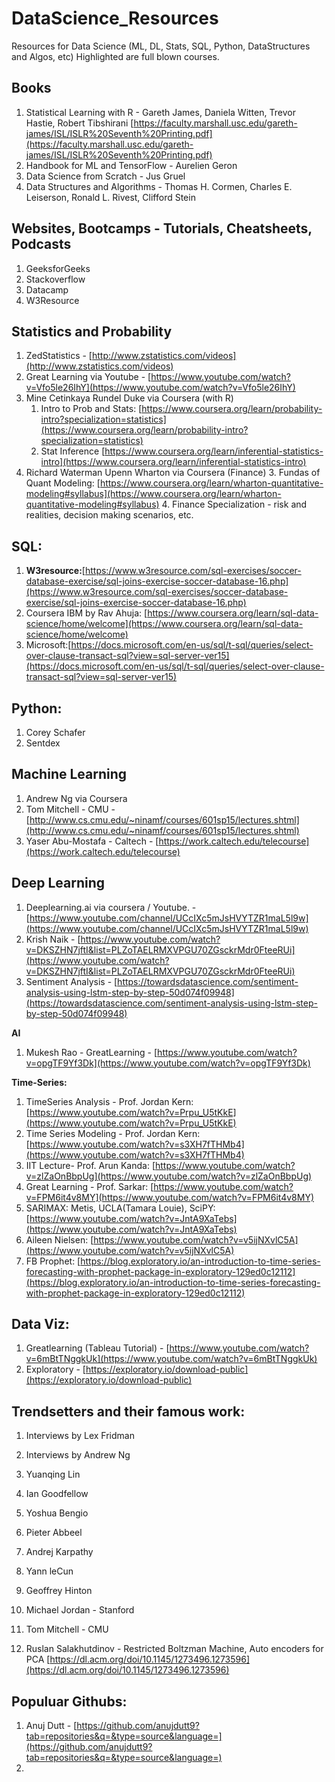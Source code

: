 # DataScience_Resources
Resources for Data Science (ML, DL, Stats, SQL, Python, DataStructures and Algos, etc)
Highlighted are full blown courses.


## Books

1. Statistical Learning with R - Gareth James, Daniela Witten, Trevor Hastie, Robert Tibshirani [https://faculty.marshall.usc.edu/gareth-james/ISL/ISLR%20Seventh%20Printing.pdf](https://faculty.marshall.usc.edu/gareth-james/ISL/ISLR%20Seventh%20Printing.pdf)
2. Handbook for ML and TensorFlow - Aurelien Geron
3. Data Science from Scratch - Jus Gruel 
4. Data Structures and Algorithms - Thomas H. Cormen, Charles E. Leiserson, Ronald L. Rivest, Clifford Stein


 ## Websites, Bootcamps - Tutorials, Cheatsheets, Podcasts
 
1. GeeksforGeeks
2. Stackoverflow
3. Datacamp
4. W3Resource


## Statistics and Probability

1. ZedStatistics - [http://www.zstatistics.com/videos](http://www.zstatistics.com/videos)
2. Great Learning via Youtube - [https://www.youtube.com/watch?v=Vfo5le26IhY](https://www.youtube.com/watch?v=Vfo5le26IhY)
3. Mine Cetinkaya Rundel Duke via Coursera (with R)
    1. Intro to Prob and Stats: [https://www.coursera.org/learn/probability-intro?specialization=statistics](https://www.coursera.org/learn/probability-intro?specialization=statistics)
    2. Stat Inference [https://www.coursera.org/learn/inferential-statistics-intro](https://www.coursera.org/learn/inferential-statistics-intro)
4. Richard Waterman Upenn Wharton via Coursera (Finance)
    3. Fundas of Quant Modeling: [https://www.coursera.org/learn/wharton-quantitative-modeling#syllabus](https://www.coursera.org/learn/wharton-quantitative-modeling#syllabus)
    4. Finance Specialization - risk and realities, decision making scenarios, etc.


## SQL:

1. **W3resource:**[https://www.w3resource.com/sql-exercises/soccer-database-exercise/sql-joins-exercise-soccer-database-16.php](https://www.w3resource.com/sql-exercises/soccer-database-exercise/sql-joins-exercise-soccer-database-16.php)
2. Coursera IBM by Rav Ahuja: [https://www.coursera.org/learn/sql-data-science/home/welcome](https://www.coursera.org/learn/sql-data-science/home/welcome)
3. Microsoft:[https://docs.microsoft.com/en-us/sql/t-sql/queries/select-over-clause-transact-sql?view=sql-server-ver15](https://docs.microsoft.com/en-us/sql/t-sql/queries/select-over-clause-transact-sql?view=sql-server-ver15)


## Python:

1. Corey Schafer
2. Sentdex


## Machine Learning

1. Andrew Ng via Coursera
2. Tom Mitchell - CMU - [http://www.cs.cmu.edu/~ninamf/courses/601sp15/lectures.shtml](http://www.cs.cmu.edu/~ninamf/courses/601sp15/lectures.shtml)
3. Yaser Abu-Mostafa - Caltech - [https://work.caltech.edu/telecourse](https://work.caltech.edu/telecourse)


## Deep Learning

1. Deeplearning.ai via coursera / Youtube. - [https://www.youtube.com/channel/UCcIXc5mJsHVYTZR1maL5l9w](https://www.youtube.com/channel/UCcIXc5mJsHVYTZR1maL5l9w)
2. Krish Naik - [https://www.youtube.com/watch?v=DKSZHN7jftI&list=PLZoTAELRMXVPGU70ZGsckrMdr0FteeRUi](https://www.youtube.com/watch?v=DKSZHN7jftI&list=PLZoTAELRMXVPGU70ZGsckrMdr0FteeRUi)
3. Sentiment Analysis - [https://towardsdatascience.com/sentiment-analysis-using-lstm-step-by-step-50d074f09948](https://towardsdatascience.com/sentiment-analysis-using-lstm-step-by-step-50d074f09948)

**AI**



1. Mukesh Rao - GreatLearning - [https://www.youtube.com/watch?v=opgTF9Yf3Dk](https://www.youtube.com/watch?v=opgTF9Yf3Dk)

**Time-Series:**



1. TimeSeries Analysis - Prof. Jordan Kern: [https://www.youtube.com/watch?v=Prpu_U5tKkE](https://www.youtube.com/watch?v=Prpu_U5tKkE)
2. Time Series Modeling - Prof. Jordan Kern: [https://www.youtube.com/watch?v=s3XH7fTHMb4](https://www.youtube.com/watch?v=s3XH7fTHMb4)
3. IIT Lecture- Prof. Arun Kanda: [https://www.youtube.com/watch?v=zlZaOnBbpUg](https://www.youtube.com/watch?v=zlZaOnBbpUg)
4. Great Learning - Prof. Sarkar: [https://www.youtube.com/watch?v=FPM6it4v8MY](https://www.youtube.com/watch?v=FPM6it4v8MY)
5. SARIMAX: Metis, UCLA(Tamara Louie), SciPY: [https://www.youtube.com/watch?v=JntA9XaTebs](https://www.youtube.com/watch?v=JntA9XaTebs)
6. Aileen Nielsen: [https://www.youtube.com/watch?v=v5ijNXvlC5A](https://www.youtube.com/watch?v=v5ijNXvlC5A)
7. FB Prophet: [https://blog.exploratory.io/an-introduction-to-time-series-forecasting-with-prophet-package-in-exploratory-129ed0c12112](https://blog.exploratory.io/an-introduction-to-time-series-forecasting-with-prophet-package-in-exploratory-129ed0c12112)

## Data Viz:

1. Greatlearning (Tableau Tutorial)  - [https://www.youtube.com/watch?v=6mBtTNggkUk](https://www.youtube.com/watch?v=6mBtTNggkUk)
2. Exploratory - [https://exploratory.io/download-public](https://exploratory.io/download-public)


## Trendsetters and their famous work:

1. Interviews by Lex Fridman
2. Interviews by Andrew Ng

1. Yuanqing Lin
2. Ian Goodfellow
3. Yoshua Bengio
4. Pieter Abbeel
5. Andrej Karpathy
6. Yann leCun
7. Geoffrey Hinton
8. Michael Jordan - Stanford
9. Tom Mitchell - CMU
10. Ruslan Salakhutdinov - Restricted Boltzman Machine, Auto encoders for PCA [https://dl.acm.org/doi/10.1145/1273496.1273596](https://dl.acm.org/doi/10.1145/1273496.1273596)


## Populuar Githubs:

1. Anuj Dutt - [https://github.com/anujdutt9?tab=repositories&q=&type=source&language=](https://github.com/anujdutt9?tab=repositories&q=&type=source&language=)
2. 
